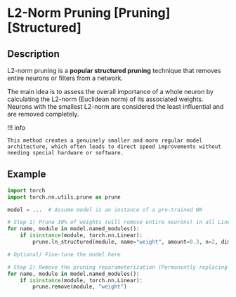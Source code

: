 # L2-Norm Pruning [Pruning] [Structured]

## Description

L2-norm pruning is a **popular structured pruning** technique that removes entire neurons or filters from a network.

The main idea is to assess the overall importance of a whole neuron by calculating the L2-norm (Euclidean norm) of its associated weights.
Neurons with the smallest L2-norm are considered the least influential and are removed completely.

!!! info

    This method creates a genuinely smaller and more regular model architecture, which often leads to direct speed improvements without needing special hardware or software.

## Example

```python
import torch
import torch.nn.utils.prune as prune

model = ...  # Assume model is an instance of a pre-trained NN

# Step 1) Prune 30% of weights (will remove entire neurons) in all Linear layers (Masking weights)
for name, module in model.named_modules():
    if isinstance(module, torch.nn.Linear):
        prune.ln_structured(module, name="weight", amount=0.3, n=2, dim=0)

# Optional) Fine-tune the model here

# Step 2) Remove the pruning reparameterization (Permanently replacing masked weights with 0)
for name, module in model.named_modules():
    if isinstance(module, torch.nn.Linear):
        prune.remove(module, "weight")
```
